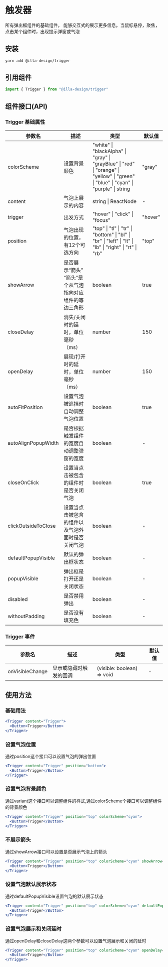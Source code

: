 # 触发器

所有弹出框组件的基础组件， 能够交互式的展示更多信息。当鼠标悬停，聚焦，点击某个组件时，出现提示弹窗或气泡

## 安装

```bash
yarn add @illa-design/trigger
```

## 引用组件

```jsx
import { Trigger } from "@illa-design/trigger"
```

## 组件接口(API)

### Trigger 基础属性

| 参数名              | 描述                                                    | 类型                                                         | 默认值  |
| ------------------- | ------------------------------------------------------- | ------------------------------------------------------------ | ------- |
| colorScheme         | 设置背景颜色                                            | "white" \| "blackAlpha" \| "gray" \| "grayBlue" \| "red" \| "orange" \| "yellow" \| "green" \| "blue"  \| "cyan" \| "purple" \| string | "gray"  |
| content             | 气泡上展示的内容                                        | string \| ReactNode                                          | -       |
| trigger             | 出发方式                                                | "hover" \| "click" \| "focus"                                | "hover" |
| position            | 气泡出现的位置，有12个可选方向                          | "top" \| "tl" \| "tr" \| "bottom" \| "bl" \| "br" \| "left" \| "lt" \| "lb" \| "right" \| "rt" \| "rb" | "top"   |
| showArrow           | 是否展示“箭头” “箭头”是个从气泡指向对应组件的等边三角形 | boolean                                                      | true    |
| closeDelay          | 消失/关闭时的延时，单位毫秒（ms）                       | number                                                       | 150     |
| openDelay           | 展现/打开时的延时，单位毫秒（ms）                       | number                                                       | 150     |
| autoFitPosition     | 设置气泡被遮挡时自动调整气泡位置                        | boolean                                                      | true    |
| autoAlignPopupWidth | 是否根据触发组件的宽度自动调整弹窗的宽度                | boolean                                                      | -       |
| closeOnClick        | 设置当点击被包含的组件时是否关闭气泡                    | boolean                                                      | true    |
| clickOutsideToClose | 设置当点击被包含的组件以及气泡外面时是否关闭气泡        | boolean                                                      | -       |
| defaultPopupVisible | 默认的弹出框状态                                        | boolean                                                      | -       |
| popupVisible        | 弹出框是打开还是关闭状态                                | boolean                                                      | -       |
| disabled            | 是否禁用弹出                                            | boolean                                                      | -       |
| withoutPadding      | 是否没有填充色                                          | boolean                                                      | -       |


### Trigger 事件

| 参数名          | 描述                   | 类型                       | 默认值 |
| --------------- | ---------------------- | -------------------------- | ------ |
| onVisibleChange | 显示或隐藏时触发的回调 | (visible: boolean) => void | -      |



## 使用方法

### 基础用法

```jsx
<Trigger content="Trigger">
  <Button>Trigger</Button>
</Trigger>
```

### 设置气泡位置

通过position这个接口可以设置气泡的弹出位置

```jsx
<Trigger content="Trigger" position="bottom">
  <Button>Trigger</Button>
</Trigger>
```

### 设置气泡背景颜色

通过variant这个接口可以调整组件的样式,通过colorScheme个接口可以调整组件的背景颜色

```jsx
<Trigger content="Trigger" position="top" colorScheme="cyan">
  <Button>Trigger</Button>
</Trigger>
```

### 不展示箭头

通过showArrow接口可以设置是否展示气泡上的箭头

```jsx
<Trigger content="Trigger" position="top" colorScheme="cyan" showArrow={false}>
  <Button>Trigger</Button>
</Trigger>
```

### 设置气泡默认展示状态

通过defaultPopupVisible设置气泡的默认展示状态

```jsx
<Trigger content="Trigger" position="top" colorScheme="cyan" defaultPopupVisible>
  <Button>Trigger</Button>
</Trigger>
```

### 设置气泡展示和关闭延时

通过openDelay和closeDelay这两个参数可以设置气泡展示和关闭的延时

```jsx
<Trigger content="Trigger" position="top" colorScheme="cyan" openDelay={1000} closeDelay={1000}>
  <Button>Trigger</Button>
</Trigger>
```
